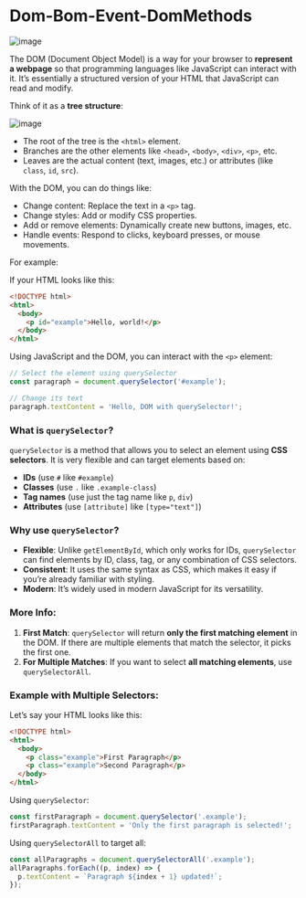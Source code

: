 # Dom-Bom-Event-DomMethods

![image](https://github.com/user-attachments/assets/449e6603-158c-427d-acc5-ef7c98e7ed9f)

The DOM (Document Object Model) is a way for your browser to **represent a webpage** so that programming languages like JavaScript can interact with it. It’s essentially a structured version of your HTML that JavaScript can read and modify.

Think of it as a **tree structure**:


![image](https://github.com/user-attachments/assets/4da278ec-0a9a-4721-9ded-a28439904584)


- The root of the tree is the `<html>` element.
- Branches are the other elements like `<head>`, `<body>`, `<div>`, `<p>`, etc.
- Leaves are the actual content (text, images, etc.) or attributes (like `class`, `id`, `src`).

With the DOM, you can do things like:
- Change content: Replace the text in a `<p>` tag.
- Change styles: Add or modify CSS properties.
- Add or remove elements: Dynamically create new buttons, images, etc.
- Handle events: Respond to clicks, keyboard presses, or mouse movements.

For example:

If your HTML looks like this:
```html
<!DOCTYPE html>
<html>
  <body>
    <p id="example">Hello, world!</p>
  </body>
</html>
```

Using JavaScript and the DOM, you can interact with the `<p>` element:
```javascript
// Select the element using querySelector
const paragraph = document.querySelector('#example');

// Change its text
paragraph.textContent = 'Hello, DOM with querySelector!';

```

### What is `querySelector`?

`querySelector` is a method that allows you to select an element using **CSS selectors**. It is very flexible and can target elements based on:
- **IDs** (use `#` like `#example`)
- **Classes** (use `.` like `.example-class`)
- **Tag names** (use just the tag name like `p`, `div`)
- **Attributes** (use `[attribute]` like `[type="text"]`)

### Why use `querySelector`?

- **Flexible**: Unlike `getElementById`, which only works for IDs, `querySelector` can find elements by ID, class, tag, or any combination of CSS selectors.
- **Consistent**: It uses the same syntax as CSS, which makes it easy if you’re already familiar with styling.
- **Modern**: It’s widely used in modern JavaScript for its versatility.

### More Info:
1. **First Match**: `querySelector` will return **only the first matching element** in the DOM. If there are multiple elements that match the selector, it picks the first one.
2. **For Multiple Matches**: If you want to select **all matching elements**, use `querySelectorAll`.


### Example with Multiple Selectors:
Let’s say your HTML looks like this:
```html
<!DOCTYPE html>
<html>
  <body>
    <p class="example">First Paragraph</p>
    <p class="example">Second Paragraph</p>
  </body>
</html>
```

Using `querySelector`:
```javascript
const firstParagraph = document.querySelector('.example');
firstParagraph.textContent = 'Only the first paragraph is selected!';
```

Using `querySelectorAll` to target all:
```javascript
const allParagraphs = document.querySelectorAll('.example');
allParagraphs.forEach((p, index) => {
  p.textContent = `Paragraph ${index + 1} updated!`;
});
```

